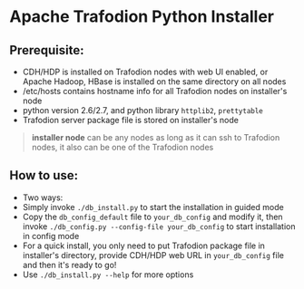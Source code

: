 # Apache Trafodion Python Installer

## Prerequisite:

- CDH/HDP is installed on Trafodion nodes with web UI enabled, or Apache Hadoop, HBase is installed on the same directory on all nodes
- /etc/hosts contains hostname info for all Trafodion nodes on installer's node
- python version 2.6/2.7, and python library `httplib2`, `prettytable`
- Trafodion server package file is stored on installer's node

> **installer node** can be any nodes as long as it can ssh to Trafodion nodes, it also can be one of the Trafodion nodes

## How to use:
- Two ways:
 - Simply invoke `./db_install.py` to start the installation in guided mode
 - Copy the `db_config_default` file to `your_db_config` and modify it, then invoke `./db_config.py --config-file your_db_config` to start installation in config mode
- For a quick install, you only need to put Trafodion package file in installer's directory, provide CDH/HDP web URL in `your_db_config` file and then it's ready to go!
- Use `./db_install.py --help` for more options
